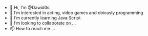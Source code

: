 - 👋 Hi, I’m @Dawid0s
- 👀 I’m interested in acting, video games and obiously programming
- 🌱 I’m currently learning Java Script
- 💞️ I’m looking to collaborate on ... 
- 📫 How to reach me ...

<!---
Dawid0s/Dawid0s is a ✨ special ✨ repository because its `README.md` (this file) appears on your GitHub profile.
You can click the Preview link to take a look at your changes.
--->

